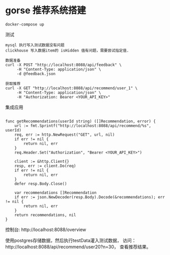 # gorse 推荐系统搭建

```
docker-compose up 
```

测试
```
mysql 执行写入测试数据没有问题
clickhouse 写入数据item的 isHidden 值有问题，需要尝试指定值.

数据准备
curl -X POST "http://localhost:8088/api/feedback" \
     -H "Content-Type: application/json" \
     -d @feedback.json

获取推荐
curl -X GET "http://localhost:8088/api/recommend/user_1" \
     -H "Content-Type: application/json" \
     -H "Authorization: Bearer <YOUR_API_KEY>"

```

集成应用
```

func getRecommendations(userId string) ([]Recommendation, error) {
    url := fmt.Sprintf("http://localhost:8088/api/recommend/%s", userId)
    req, err := http.NewRequest("GET", url, nil)
    if err != nil {
        return nil, err
    }
    req.Header.Set("Authorization", "Bearer <YOUR_API_KEY>")

    client := &http.Client{}
    resp, err := client.Do(req)
    if err != nil {
        return nil, err
    }
    defer resp.Body.Close()

    var recommendations []Recommendation
    if err := json.NewDecoder(resp.Body).Decode(&recommendations); err != nil {
        return nil, err
    }
    return recommendations, nil
}
```

控制台:
http://localhost:8088/overview


使用postgres存储数据，然后执行testData灌入测试数据， 访问： http://localhost:8088/api/recommend/user20?n=30， 查看推荐结果。
